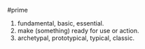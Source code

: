 #prime

 1. fundamental, basic, essential.
 2. make (something) ready for use or action.
 3. archetypal, prototypical, typical, classic.
